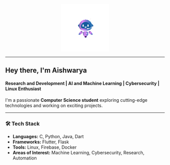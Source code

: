 
<!-- Robo GIF -->
<p align="center">
  <img src="https://raw.githubusercontent.com/thatavidreader/thatavidreader/main/robot.gif" alt="Cute Robo" width="150">
</p>

---

## Hey there, I'm **Aishwarya**  
#### Research and Development | AI and Machine Learning | Cybersecurity | Linux Enthusiast  

I'm a passionate **Computer Science student** exploring cutting-edge technologies and working on exciting projects.

---

### 🛠️ Tech Stack
- **Languages:** C, Python, Java, Dart  
- **Frameworks:** Flutter, Flask  
- **Tools:** Linux, Firebase, Docker  
- **Areas of Interest:** Machine Learning, Cybersecurity, Research, Automation

